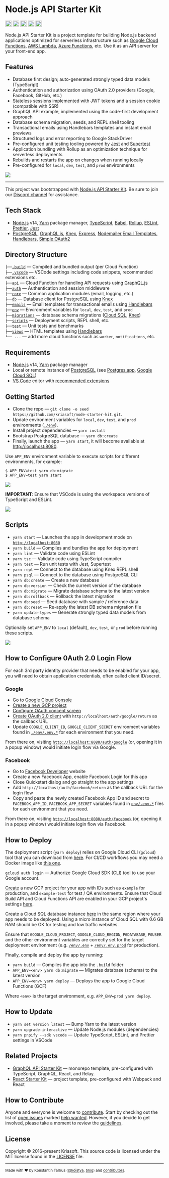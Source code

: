 # Node.js API Starter Kit

<a href="http://www.typescriptlang.org/"><img src="https://img.shields.io/badge/%3C%2F%3E-TypeScript-%230074c1.svg?style=flat-square" height="20"></a>
<a href="http://patreon.com/koistya"><img src="https://img.shields.io/badge/dynamic/json?color=%23ff424d&label=Patreon&style=flat-square&query=data.attributes.patron_count&suffix=%20patrons&url=https%3A%2F%2Fwww.patreon.com%2Fapi%2Fcampaigns%2F233228" height="20"></a>
<a href="https://discord.gg/GrqQaSnvmr"><img src="https://img.shields.io/discord/643523529131950086?label=Chat&style=flat-square" height="20"></a>
<a href="https://github.com/kriasoft/node-starter-kit/stargazers"><img src="https://img.shields.io/github/stars/kriasoft/node-starter-kit.svg?style=social&label=Star&maxAge=3600" height="20"></a>
<a href="https://twitter.com/koistya"><img src="https://img.shields.io/twitter/follow/koistya.svg?style=social&label=Follow&maxAge=3600" height="20"></a>

Node.js API Starter Kit is a project template for building Node.js backend applications
optimized for serverless infrastructure such as [Google Cloud Functions](https://cloud.google.com/functions),
[AWS Lambda](https://aws.amazon.com/lambda/), [Azure Functions](https://azure.microsoft.com/services/functions/), etc.
Use it as an API server for your front-end app.

## Features

- Database first design; auto-generated strongly typed data models (TypeScript)
- Authentication and authorization using OAuth 2.0 providers (Google, Facebook, GitHub, etc.)
- Stateless sessions implemented with JWT tokens and a session cookie (compatible with SSR)
- GraphQL API example, implemented using the code-first development approach
- Database schema migration, seeds, and REPL shell tooling
- Transactional emails using Handlebars templates and instant email previews
- Structured logs and error reporting to Google StackDriver
- Pre-configured unit testing tooling powered by [Jest](https://jestjs.io/) and [Supertest](https://github.com/visionmedia/supertest)
- Application bundling with Rollup as an optimization technique for serverless deployments
- Rebuilds and restarts the app on changes when running locally
- Pre-configured for `local`, `dev`, `test`, and `prod` environments

![](https://files.tarkus.me/graphql-api.png)

---

This project was bootstrapped with [Node.js API Starter Kit](https://github.com/kriasoft/node-starter-kit).
Be sure to join our [Discord channel](https://discord.com/invite/GrqQaSnvmr) for assistance.

## Tech Stack

- [Node.js](https://nodejs.org/) v14, [Yarn](https://yarnpkg.com/) package manager,
  [TypeScript](https://www.typescriptlang.org/), [Babel](https://babeljs.io/),
  [Rollup](https://rollupjs.org/), [ESLint](https://eslint.org/),
  [Prettier](https://prettier.io/), [Jest](https://jestjs.io/)
- [PostgreSQL](https://www.postgresql.org/), [GraphQL.js](https://github.com/graphql/graphql-js),
  [Knex](https://knesjs.org/), [Express](https://expressjs.com/),
  [Nodemailer](https://nodemailer.com/),[Email Templates](https://email-templates.js.org/),
  [Handlebars](https://handlebarsjs.com/), [Simple OAuth2](https://github.com/lelylan/simple-oauth2)

## Directory Structure

`├──`[`.build`](.build) — Compiled and bundled output (per Cloud Function)<br>
`├──`[`.vscode`](.vscode) — VSCode settings including code snippets, recommended extensions etc.<br>
`├──`[`api`](./api) — Cloud Function for handling API requests using [GraphQL.js](https://github.com/graphql/graphql-js)<br>
`├──`[`auth`](./auth) — Authentication and session middleware<br>
`├──`[`core`](./core) — Common application modules (email, logging, etc.)<br>
`├──`[`db`](./db) — Database client for PostgreSQL using [Knex](https://knexjs.org/)<br>
`├──`[`emails`](./emails) — Email templates for transactional emails using [Handlebars](https://handlebarsjs.com/)<br>
`├──`[`env`](./env) — Environment variables for `local`, `dev`, `test`, and `prod`<br>
`├──`[`migrations`](./migrations) — database schema migrations ([Cloud SQL](https://cloud.google.com/sql), [Knex](https://knexjs.org/))<br>
`├──`[`scripts`](./scripts) — Deployment scripts, REPL shell, etc.<br>
`├──`[`test`](./test) — Unit tests and benchmarks<br>
`├──`[`views`](./views) — HTML templates using [Handlebars](https://handlebarsjs.com/)<br>
`└── ...` — add more cloud functions such as `worker`, `notifications`, etc.

## Requirements

- [Node.js](https://nodejs.org/) v14, [Yarn](https://yarnpkg.com/) package manager
- Local or remote instance of [PostgreSQL](https://www.postgresql.org/) (see [Postgres.app](https://postgresapp.com/), [Google Cloud SQL](https://cloud.google.com/sql))
- [VS Code](https://code.visualstudio.com/) editor with [recommended extensions](.vscode/extensions.json)

## Getting Started

- Clone the repo — `git clone -o seed https://github.com/kriasoft/node-starter-kit.git`.
- Update environment variables for `local`, `dev`, `test`, and `prod` environments ([`./env`](./env)).
- Install project dependencies — `yarn install`
- Bootstrap PostgreSQL database — `yarn db:create`
- Finally, launch the app — `yarn start`, it will become available at [http://localhost:8080](http://localhost:8080/).

Use `APP_ENV` environment variable to execute scripts for different environments, for example:

```
$ APP_ENV=test yarn db:migrate
$ APP_ENV=test yarn start
```

![](https://files.tarkus.me/node-starter-kit-start.svg)

**IMPORTANT**: Ensure that VSCode is using the workspace versions of TypeScript and ESLint.

![](https://files.tarkus.me/typescript-workspace.png)

## Scripts

- `yarn start` — Launches the app in development mode on [`http://localhost:8080`](http://localhost:8080/)
- `yarn build` — Compiles and bundles the app for deployment
- `yarn lint` — Validate code using ESLint
- `yarn tsc` — Validate code using TypeScript compiler
- `yarn test` — Run unit tests with Jest, Supertest
- `yarn repl` — Connect to the database using Knex REPL shell
- `yarn psql` — Connect to the database using PostgreSQL CLI
- `yarn db:create` — Create a new database
- `yarn db:version` — Check the current version of the database
- `yarn db:migrate` — Migrate database schema to the latest version
- `yarn db:rollback` — Rollback the latest migration
- `yarn db:seed` — Seed database with sample / reference data
- `yarn db:reset` — Re-apply the latest DB schema migration file
- `yarn update-types` — Generate strongly typed data models from database schema

Optionally set `APP_ENV` to `local` (default), `dev`, `test`, or `prod` before running these scripts.

![](https://files.tarkus.me/node-starter-kit-db.svg)

## How to Configure 0Auth 2.0 Login Flow

For each 3rd party identity provider that needs to be enabled for your app, you
will need to obtain application credentials, often called client ID/secret.

### Google

- Go to [Google Cloud Console](https://console.cloud.google.com/)
- [Create a new GCP project](https://console.cloud.google.com/projectcreate)
- [Configure OAuth concent screen](https://console.cloud.google.com/apis/credentials/consent)
- [Create OAuth 2.0 client](https://console.cloud.google.com/apis/credentials/oauthclient)
  with `http://localhost/auth/google/return` as the callback URL
- Update `GOOGLE_CLIENT_ID`, `GOOGLE_CLIENT_SECRET` environment variables
  found in [`./env/.env.*`](./env/) for each environment that you need.

From there on, visiting [`http://localhost:8080/auth/google`](http://localhost:8080/auth/google)
(or, opening it in a popup window) would initiate login flow via Google.

### Facebook

- Go to [Facebook Developer](https://developers.facebook.com/apps/) website
- Create a new Facebook App, enable Facebook Login for this app
- Close Quickstart dialog and go straight to the app settings
- Add `http://localhost/auth/facebook/return` as the callback URL for the login flow
- Copy and paste the newly created Facebook App ID and secret to
  `FACEBOOK_APP_ID`, `FACEBOOK_APP_SECRET` variables found in [`env/.env.*`](./env/)
  files for each environment that you need.

From there on, visiting [`http://localhost:8080/auth/facebook`](http://localhost:8080/auth/facebook)
(or, opening it in a popup window) would initiate login flow via Facebook.

## How to Deploy

The deployment script (`yarn deploy`) relies on Google Cloud CLI (`gcloud`) tool
that you can download from [here](https://cloud.google.com/sdk/docs/install). For
CI/CD workflows you may need a Docker image like [this one](https://github.com/marketplace/actions/google-cloud-platform-gcp-cli-gcloud).

`gcloud auth login` — Authorize Google Cloud SDK (CLI) tool to use your Google account.

[Create](https://console.cloud.google.com/projectcreate) a new GCP project for
your app with IDs such as `example` for production, and `example-test` for test
/ QA environments. Ensure that Cloud Build API and Cloud Functions API are
enabled in your GCP project's settings [here](https://console.cloud.google.com/apis/library).

Create a Cloud SQL database instance [here](https://console.cloud.google.com/sql)
in the same region where your app needs to be deployed. Using a micro instance
of Cloud SQL with 0.6 GB RAM should be OK for testing and low traffic websites.

Ensure that `GOOGLE_CLOUD_PROJECT`, `GOOGLE_CLOUD_REGION`, `PGDATABASE`, `PGUSER`
and the other environment variables are correctly set for the target deployment
environment (e.g. [`/env/.env`](./env/.env) + [`/env/.env.prod`](./env/.env.prod)
for production).

Finally, compile and deploy the app by running:

- `yarn build` — Compiles the app into the `.build` folder
- `APP_ENV=<env> yarn db:migrate` — Migrates database (schema) to the latest version
- `APP_ENV=<env> yarn deploy` — Deploys the app to Google Cloud Functions (GCF)

Where `<env>` is the target environment, e.g. `APP_ENV=prod yarn deploy`.

## How to Update

- `yarn set version latest` — Bump Yarn to the latest version
- `yarn upgrade-interactive` — Update Node.js modules (dependencies)
- `yarn pnpify --sdk vscode` — Update TypeScript, ESLint, and Prettier settings in VSCode

## Related Projects

- [GraphQL API Starter Kit](https://github.com/kriasoft/graphql-starter) — monorepo template, pre-configured with TypeScript, GraphQL, React, and Relay.
- [React Starter Kit](https://github.com/kriasoft/react-starter-kit) — project template, pre-configured with Webpack and React

## How to Contribute

Anyone and everyone is welcome to [contribute](.github/CONTRIBUTING.md). Start
by checking out the list of [open issues](https://github.com/kriasoft/node-starter-kit/issues)
marked [help wanted](https://github.com/kriasoft/node-starter-kit/issues?q=label:"help+wanted").
However, if you decide to get involved, please take a moment to review the
[guidelines](.github/CONTRIBUTING.md).

## License

Copyright © 2016-present Kriasoft. This source code is licensed under the MIT license found in the
[LICENSE](https://github.com/kriasoft/node-starter-kit/blob/main/LICENSE) file.

---

<sup>Made with ♥ by Konstantin Tarkus ([@koistya](https://twitter.com/koistya), [blog](https://medium.com/@koistya))
and [contributors](https://github.com/kriasoft/node-starter-kit/graphs/contributors).</sup>
